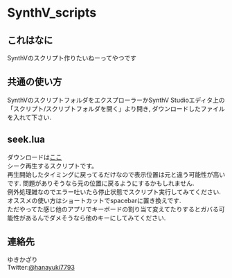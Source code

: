 # SynthV_scripts

## これはなに
SynthVのスクリプト作りたいねーってやつです

## 共通の使い方
SynthVのスクリプトフォルダをエクスプローラーかSynthV Studioエディタ上の「スクリプト/スクリプトフォルダを開く」より開き, ダウンロードしたファイルを入れて下さい.  

## seek.lua
ダウンロードは[ここ](https://github.com/Yukikazari/SynthV_scripts/releases/download/20%2F8/seek.lua)  
シーク再生するスクリプトです。  
再生開始したタイミングに戻ってるだけなので表示位置は元と違う可能性が高いです. 問題がありそうなら元の位置に戻るようにするかもしれません.   
例外処理雑なのでエラー吐いたら停止状態でスクリプト実行してみてください.  
オススメの使い方はショートカットでspacebarに置き換えです.  
ただやってた感じ他のアプリでキーボードの割り当て変えてたりするとガバる可能性があるんでダメそうなら他のキーにしてみてください.  

## 連絡先
ゆきかざり   
Twitter:[@hanayuki7793](https://twitter.com/hanayuki7793)  
